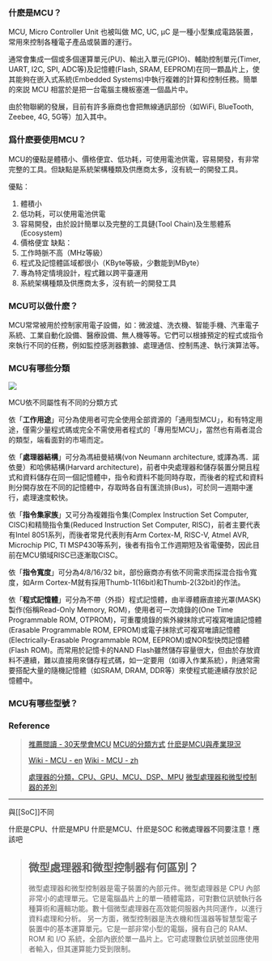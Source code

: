 
### 什麽是MCU？

MCU, Micro Controller Unit 也被叫做 MC, UC, μC 是一種小型集成電路裝置，常用來控制各種電子產品或裝置的運行。

通常會集成一個或多個運算單元(PU)、輸出入單元(GPIO)、輔助控制單元(Timer, UART, I2C, SPI, ADC等)及記憶體(Flash, SRAM, EEPROM)在同一顆晶片上，使其能夠在嵌入式系統(Embedded Systems)中執行複雜的計算和控制任務。簡單的來説 MCU 相當於是把一台電腦主機板塞進一個晶片中。

由於物聯網的發展，目前有許多廠商也會把無線通訊部份（如WiFi, BlueTooth, Zeebee, 4G, 5G等）加入其中。

### 爲什麽要使用MCU？

MCU的優點是體積小、價格便宜、低功耗，可使用電池供電，容易開發，有非常完整的工具。但缺點是系統架構種類及供應商太多，沒有統一的開發工具。

優點：
1. 體積小
2. 低功耗，可以使用電池供電
3. 容易開發，由於設計簡單以及完整的工具鏈(Tool Chain)及生態體系(Ecosystem)
4. 價格便宜
缺點：
1. 工作時脈不高（MHz等級）
2. 程式及記憶體區域都很小（KByte等級，少數能到MByte）
3. 專為特定情境設計，程式難以跨平臺運用
4. 系統架構種類及供應商太多，沒有統一的開發工具

### MCU可以做什麽？

MCU常常被用於控制家用電子設備，如：微波爐、洗衣機、智能手機、汽車電子系統、工業自動化設備、醫療設備、無人機等等。它們可以根據預定的程式或指令來執行不同的任務，例如監控感測器數據、處理通信、控制馬達、執行演算法等。

### MCU有哪些分類

![](../../attachments/MCU.png)

MCU依不同屬性有不同的分類方式

依「**工作用途**」可分為使用者可完全使用全部資源的「通用型MCU」，和有特定用途，僅需少量程式碼或完全不需使用者程式的「專用型MCU」，當然也有兩者混合的類型，端看面對的市場而定。

依「**處理器結構**」可分為馮紐曼結構(von Neumann architecture, 或譯為馮．諾依曼）和哈佛結構(Harvard architecture)，前者中央處理器和儲存裝置分開且程式和資料儲存在同一個記憶體中，指令和資料不能同時存取，而後者的程式和資料則分開存放在不同的記憶體中，存取時各自有匯流排(Bus)，可於同一週期中運行，處理速度較快。

依「**指令集家族**」又可分為複雜指令集(Complex Instruction Set Computer, CISC)和精簡指令集(Reduced Instruction Set Computer, RISC)，前者主要代表有Intel 8051系列，而後者常見代表則有Arm Cortex-M, RISC-V, Atmel AVR, Microchip PIC, TI MSP430等系列，後者有指令工作週期短及省電優勢，因此目前在MCU領域RISC已逐漸取CISC。

依「**指令寬度**」可分為4/8/16/32 bit，部份廠商亦有依不同需求而採混合指令寬度，如Arm Cortex-M就有採用Thumb-1(16bit)和Thumb-2(32bit)的作法。

依「**程式記憶體**」可分為不帶（外掛）程式記憶體，由半導體廠直接光罩(MASK)製作(俗稱Read-Only Memory, ROM)，使用者可一次燒錄的(One Time Programmable ROM, OTPROM)，可重覆燒錄的紫外線抹除式可複寫唯讀記憶體(Erasable Programmable ROM, EPROM)或電子抹除式可複寫唯讀記憶體(Electrically-Erasable Programmable ROM, EEPROM)或NOR型快閃記憶體(Flash ROM)。而常用於記憶卡的NAND Flash雖然儲存容量很大，但由於存放資料不連續，難以直接用來儲存程式碼，如一定要用（如導入作業系統），則通常需要搭配大量的隨機記憶體（如SRAM, DRAM, DDR等）來使程式能連續存放於記憶體中。

### MCU有哪些型號？

### Reference

> [推薦閲讀 - 30天學會MCU](https://ithelp.ithome.com.tw/articles/10314190)
> [MCU的分類方式](https://ithelp.ithome.com.tw/articles/10267487)
> [什麽是MCU與產業現況](https://omnixri.blogspot.com/2021/09/aiottinymlmcu.html)
> 
> [Wiki - MCU - en](https://en.wikipedia.org/wiki/Microcontroller)
> [Wiki - MCU - zh](https://zh.wikipedia.org/wiki/%E5%8D%95%E7%89%87%E6%9C%BA)
> 
> [處理器的分類，CPU、GPU、MCU、DSP、MPU](https://www.stockfeel.com.tw/%E8%99%95%E7%90%86%E5%99%A8-cpu-gpu-mcu-dsp-mpu/)
> [微型處理器和微型控制器的差別](https://aws.amazon.com/tw/compare/the-difference-between-microprocessors-microcontrollers/)


---

與[[SoC]]不同


什麽是CPU、什麽是MPU
什麽是MCU、什麽是SOC
和微處理器不同要注意！應該吧

> ## 微型處理器和微型控制器有何區別？
> 微型處理器和微型控制器是電子裝置的內部元件。微型處理器是 CPU 內部非常小的處理單元。它是電腦晶片上的單一積體電路，可對數位訊號執行各種算術和邏輯功能。數十個微型處理器在高效能伺服器內共同運作，以進行資料處理和分析。
> 另一方面，微型控制器是洗衣機和恆溫器等智慧型電子裝置中的基本運算單元。它是一部非常小型的電腦，擁有自己的 RAM、ROM 和 I/O 系統，全部內嵌於單一晶片上。它可處理數位訊號並回應使用者輸入，但其運算能力受到限制。